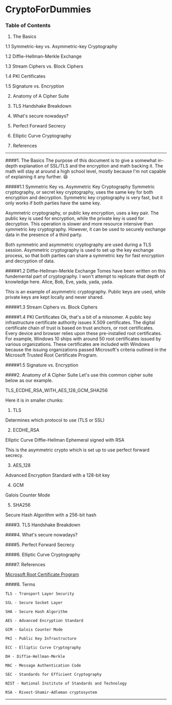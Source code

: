 # CryptoForDummies

### Table of Contents

1. The Basics

  1.1 Symmetric-key vs. Asymmetric-key Cryptography

  1.2 Diffie-Hellman-Merkle Exchange

  1.3 Stream Ciphers vs. Block Ciphers

  1.4 PKI Certificates

  1.5 Signature vs. Encryption

2. Anatomy of A Cipher Suite

3. TLS Handshake Breakdown

4. What's secure nowadays?

5. Perfect Forward Secrecy

6. Elliptic Curve Cryptography

7. References
***

####1. The Basics
The purpose of this document is to give a somewhat in-depth explanation of SSL/TLS and the encryption and math backing it. The math will stay at around a high school level, mostly because I'm not capable of explaining it any further. :laughing:

#####1.1 Symmetric Key vs. Asymmetric Key Cryptography
  Symmetric cryptography, or secret key cryptography, uses the same key for both encryption and decryption. Symmetric key cryptography is very fast, but it only works if both parties have the same key.

  Asymmetric cryptography, or public key encryption, uses a key pair. The public key is used for encryption, while the private key is used for decryption. This operation is slower and more resource intensive than symmetric key cryptography. However, it can be used to securely exchange data in the presence of a third party.

  Both symmetric and asymmetric cryptography are used during a TLS session. Asymmetric cryptography is used to set up the key exchange process, so that both parties can share a symmetric key for fast encryption and decryption of data.

#####1.2 Diffie-Hellman-Merkle Exchange
  Tomes have been written on this fundemental part of cryptography. I won't attempt to replicate that depth of knowledge here. Alice, Bob, Eve, yada, yada, yada.

  This is an example of asymmetric cryptography. Public keys are used, while private keys are kept locally and never shared.

#####1.3 Stream Ciphers vs. Block Ciphers

#####1.4 PKI Certificates
  Ok, that's a bit of a misnomer. A public key infrastructure certificate authority issues X.509 certificates. The digital certificate chain of trust is based on trust anchors, or root certificates. Every device and browser relies upon these pre-installed root certificates. For example, Windows 10 ships with around 50 root certificates issued by various organizations. These certificates are included with Windows because the issuing organizations passed Microsoft's criteria outlined in the Microsoft Trusted Root Certificate Program.

#####1.5 Signature vs. Encryption

####2. Anatomy of A Cipher Suite
Let's use this common cipher suite below as our example.

TLS_ECDHE_RSA_WITH_AES_128_GCM_SHA256

Here it is in smaller chunks:

1) TLS

  Determines which protocol to use (TLS or SSL)

2) ECDHE_RSA

  Elliptic Curve Diffie-Hellman Ephemeral signed with RSA

  This is the asymmetric crypto which is set up to use perfect forward secrecy.

3) AES_128

  Advanced Encryption Standard with a 128-bit key

4) GCM

  Galois Counter Mode

5) SHA256

  Secure Hash Algorithm with a 256-bit hash

####3. TLS Handshake Breakdown

####4. What's secure nowadays?

####5. Perfect Forward Secrecy

####6. Elliptic Curve Cryptography

####7. References

[Microsoft Root Certificate Program](https://technet.microsoft.com/en-us/library/cc751157.aspx)

####8. Terms

```TLS - Transport Layer Security```

```SSL - Secure Socket Layer```

```SHA - Secure Hash Algorithm```

```AES - Advanced Encryption Standard```

```GCM - Galois Counter Mode```

```PKI - Public Key Infrastructure```

```ECC - Elliptic Curve Cryptography```

```DH - Diffie-Hellman-Merkle```

```MAC - Message Authentication Code```

```SEC - Standards for Efficient Cryptography```

```NIST - National Institute of Standards and Technology```

```RSA - Rivest-Shamir-Adleman cryptosystem```

***
